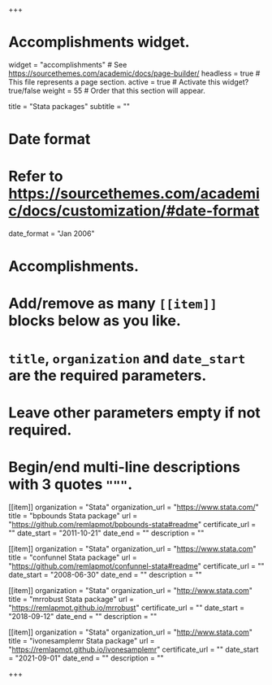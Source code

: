 +++
# Accomplishments widget.
widget = "accomplishments"  # See https://sourcethemes.com/academic/docs/page-builder/
headless = true  # This file represents a page section.
active = true  # Activate this widget? true/false
weight = 55  # Order that this section will appear.

title = "Stata packages"
subtitle = ""

# Date format
#   Refer to https://sourcethemes.com/academic/docs/customization/#date-format
date_format = "Jan 2006"

# Accomplishments.
#   Add/remove as many `[[item]]` blocks below as you like.
#   `title`, `organization` and `date_start` are the required parameters.
#   Leave other parameters empty if not required.
#   Begin/end multi-line descriptions with 3 quotes `"""`.

[[item]]
  organization = "Stata"
  organization_url = "https://www.stata.com/"
  title = "bpbounds Stata package"
  url = "https://github.com/remlapmot/bpbounds-stata#readme"
  certificate_url = ""
  date_start = "2011-10-21"
  date_end = ""
  description = ""

[[item]]
  organization = "Stata"
  organization_url = "https://www.stata.com"
  title = "confunnel Stata package"
  url = "https://github.com/remlapmot/confunnel-stata#readme"
  certificate_url = ""
  date_start = "2008-06-30"
  date_end = ""
  description = ""

[[item]]
  organization = "Stata"
  organization_url = "http://www.stata.com"
  title = "mrrobust Stata package"
  url = "https://remlapmot.github.io/mrrobust"
  certificate_url = ""
  date_start = "2018-09-12"
  date_end = ""
  description = ""

[[item]]
  organization = "Stata"
  organization_url = "http://www.stata.com"
  title = "ivonesamplemr Stata package"
  url = "https://remlapmot.github.io/ivonesamplemr"
  certificate_url = ""
  date_start = "2021-09-01"
  date_end = ""
  description = ""

+++

